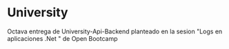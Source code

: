 # University

Octava entrega de University-Api-Backend planteado en la sesion "Logs en aplicaciones .Net " de Open Bootcamp
